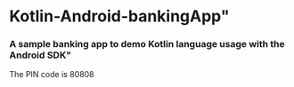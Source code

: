 # Kotlin-Android-bankingApp"

### A sample banking app to demo Kotlin language usage with the Android SDK"

The PIN code is 80808
